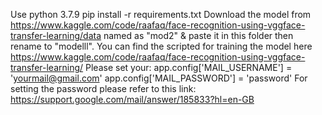 Use python 3.7.9
pip install -r requirements.txt
Download the model from https://www.kaggle.com/code/raafaq/face-recognition-using-vggface-transfer-learning/data named as "mod2" & paste it in this folder then rename to "modelll".
You can find the scripted for training the model here https://www.kaggle.com/code/raafaq/face-recognition-using-vggface-transfer-learning/
Please set your:
app.config['MAIL_USERNAME'] = 'yourmail@gmail.com'
app.config['MAIL_PASSWORD'] = 'password'
For setting the password please refer to this link: https://support.google.com/mail/answer/185833?hl=en-GB
